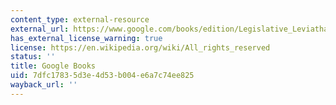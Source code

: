 ```yaml
---
content_type: external-resource
external_url: https://www.google.com/books/edition/Legislative_Leviathan/g1rvz-UlK9wC?hl=en&gbpv=1
has_external_license_warning: true
license: https://en.wikipedia.org/wiki/All_rights_reserved
status: ''
title: Google Books
uid: 7dfc1783-5d3e-4d53-b004-e6a7c74ee825
wayback_url: ''
---
```

